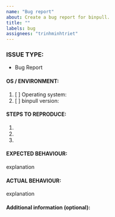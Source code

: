 ```yaml
---
name: "Bug report"
about: Create a bug report for binpull.
title: ""
labels: bug
assignees: "trinhminhtriet"
---
```


<!---
1. Verify first that your issue/request is not already reported on GitHub.

2. PLEASE FILL OUT ALL REQUIRED INFORMATION BELOW! Otherwise it might take more time to properly handle this bug report.
-->

### ISSUE TYPE:

- Bug Report

#### OS / ENVIRONMENT:

1. [ ] Operating system:
2. [ ] binpull version:

#### STEPS TO REPRODUCE:

1.
2.
3.

#### EXPECTED BEHAVIOUR:

explanation

#### ACTUAL BEHAVIOUR:

explanation

#### Additional information (optional):

